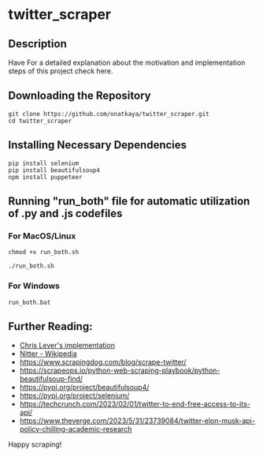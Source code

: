 # twitter_scraper
## Description
Have 
For a detailed explanation about the motivation and implementation steps of this project check here.

## Downloading the Repository

```
git clone https://github.com/onatkaya/twitter_scraper.git
cd twitter_scraper
```

## Installing Necessary Dependencies

```
pip install selenium
pip install beautifulsoup4
npm install puppeteer
```

## Running "run_both" file for automatic utilization of .py and .js codefiles 
### For MacOS/Linux
```
chmod +x run_both.sh

./run_both.sh
```
### For Windows
```
run_both.bat
```

## Further Reading:
- [Chris Lever's implementation](https://github.com/sitebee/TwitterScraper)
- [Nitter - Wikipedia](https://en.wikipedia.org/wiki/Nitter)
- https://www.scrapingdog.com/blog/scrape-twitter/
- https://scrapeops.io/python-web-scraping-playbook/python-beautifulsoup-find/
- https://pypi.org/project/beautifulsoup4/
- https://pypi.org/project/selenium/
- https://techcrunch.com/2023/02/01/twitter-to-end-free-access-to-its-api/
- https://www.theverge.com/2023/5/31/23739084/twitter-elon-musk-api-policy-chilling-academic-research

Happy scraping!
